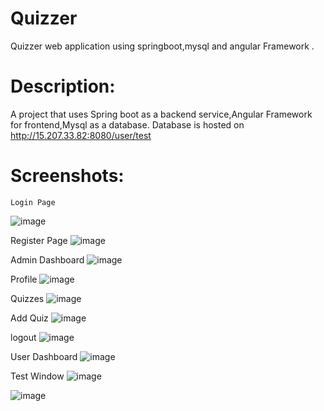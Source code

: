 # Quizzer
 Quizzer web application using springboot,mysql and angular Framework .
 

# Description:


A project that uses Spring boot as a backend service,Angular Framework for frontend,Mysql as a database.
Database is hosted on http://15.207.33.82:8080/user/test

  
  
  # Screenshots:

  
	Login Page 
![image](https://user-images.githubusercontent.com/56060739/181246995-b3c3e53d-dfea-4c54-b7b9-b030a50c360d.png)

  Register Page
![image](https://user-images.githubusercontent.com/56060739/181247160-324179cf-78c9-4826-a1ae-085f07b2c010.png)

Admin Dashboard
![image](https://user-images.githubusercontent.com/56060739/181248088-59822fd1-7b7f-4bcb-9214-03704851f225.png)

Profile 
![image](https://user-images.githubusercontent.com/56060739/181248216-7ba2f30c-fcef-4a9b-a14e-fb4867fd91b4.png)

Quizzes
![image](https://user-images.githubusercontent.com/56060739/181248323-19ccba0b-abad-43ef-8714-1565fde419fe.png)

Add Quiz
![image](https://user-images.githubusercontent.com/56060739/181248398-e773c706-7d45-4e2d-b467-65875b972c4d.png)

logout
![image](https://user-images.githubusercontent.com/56060739/181248494-95804953-1c4c-4227-914a-bcead9dd0cc9.png)

User Dashboard
![image](https://user-images.githubusercontent.com/56060739/181248598-dae17f95-e3e2-4194-bbe5-d6248e194a9c.png)

Test Window 
![image](https://user-images.githubusercontent.com/56060739/181248727-c47f8263-cd12-43df-acd0-0a08452d263b.png)

![image](https://user-images.githubusercontent.com/56060739/181248809-33a83187-428c-4802-9679-a42ede52ed32.png)
